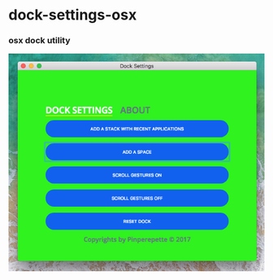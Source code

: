 # dock-settings-osx
### osx dock utility
![Dock Settings GUI](https://github.com/Pinperepette/dock-settings-osx/blob/master/Schermata%202017-11-13%20alle%2021.47.37.png)
